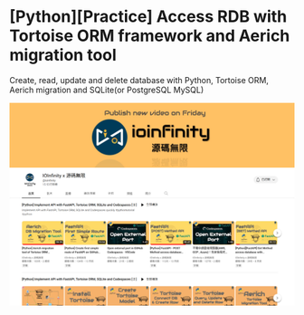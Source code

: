 # [Python][Practice] Access RDB with Tortoise ORM framework and Aerich migration tool

Create, read, update and delete database with Python, Tortoise ORM, Aerich migration and SQLite(or PostgreSQL MySQL)


 ![alt IOInfinity x 源碼無限](./ioinfinity-YT.png)
 
